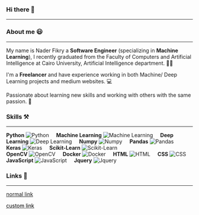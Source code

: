 ### Hi there 👋
- - -
### About me :smiley:
- - -
My name is Nader Fikry a **Software Engineer** (specializing in **Machine Learning**), I recently graduated from the Faculty of Computers and Artificial Intelligence at Cairo University, Artificial Intelligence department. :man_student:

I'm a **Freelancer** and have experience working in both Machine/ Deep Learning projects and medium websites. :computer:

Passionate about learning new skills and working with others with the same passion. :rocket:

### Skills :hammer_and_pick:
- - -
**Python** ![Python](https://cdn-icons-png.flaticon.com/32/1822/1822920.png) &nbsp; &nbsp;
**Machine Learning** ![Machine Learning](https://cdn-icons-png.flaticon.com/32/2103/2103611.png) &nbsp; &nbsp; **Deep Learning** ![Deep Learning](https://cdn-icons-png.flaticon.com/32/2103/2103718.png) &nbsp; &nbsp; **Numpy** ![Numpy](https://icons-for-free.com/iconfiles/png/32/NumPy-1324888747155633047.png) &nbsp; &nbsp;
**Pandas** ![Pandas](https://cdn-icons-png.flaticon.com/32/1531/1531344.png) &nbsp; &nbsp; **Keras** ![Keras](https://cdn-icons-png.flaticon.com/32/3522/3522415.png) &nbsp; &nbsp; **Scikit-Learn** ![Scikit-Learn](https://cdn-icons-png.flaticon.com/32/3600/3600950.png)  
**OpenCV** ![OpenCV](https://cdn-icons-png.flaticon.com/32/3600/3600937.png) &nbsp; &nbsp; **Docker** ![Docker](https://cdn-icons-png.flaticon.com/32/5969/5969059.png) &nbsp; &nbsp; **HTML** ![HTML](https://cdn-icons-png.flaticon.com/32/186/186320.png) &nbsp; &nbsp;
**CSS** ![CSS](https://cdn-icons-png.flaticon.com/32/186/186319.png) &nbsp; &nbsp; **JavaScript** ![JavaScript](https://cdn-icons-png.flaticon.com/32/5968/5968292.png) 
&nbsp; &nbsp; **Jquery** ![Jquery](https://cdn-icons-png.flaticon.com/32/3600/3600926.png)

### Links :speech_balloon:
- - - 
[normal link](https://www.google.com/)

<a href="https://www.google.com/" style="color: black; text-decoration: underline;text-decoration-style: dotted;">custom link</a>
